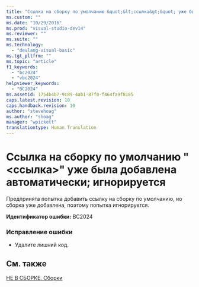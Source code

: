 ```yaml
---
title: "Ссылка на сборку по умолчанию &quot;&lt;ссылка&gt;&quot; уже была добавлена автоматически; игнорируется | Microsoft Docs"
ms.custom: ""
ms.date: "10/29/2016"
ms.prod: "visual-studio-dev14"
ms.reviewer: ""
ms.suite: ""
ms.technology: 
  - "devlang-visual-basic"
ms.tgt_pltfrm: ""
ms.topic: "article"
f1_keywords: 
  - "bc2024"
  - "vbc2024"
helpviewer_keywords: 
  - "BC2024"
ms.assetid: 1754b4b7-9c89-4ab1-87f0-f464fa9f8185
caps.latest.revision: 10
caps.handback.revision: 10
author: "stevehoag"
ms.author: "shoag"
manager: "wpickett"
translationtype: Human Translation
---
```

# Ссылка на сборку по умолчанию &quot;&lt;ссылка&gt;&quot; уже была добавлена автоматически; игнорируется
Предпринята попытка добавить ссылку на сборку по умолчанию, но сборка уже добавлена, поэтому попытка игнорируется.  
  
 **Идентификатор ошибки:** BC2024  
  
### Исправление ошибки  
  
-   Удалите лишний код.  
  
## См. также  
 [НЕ В СБОРКЕ. Сборки](http://msdn.microsoft.com/ru-ru/6c5c7b30-fa78-4f40-b908-120d0743b0e6)
